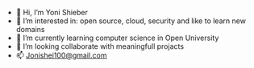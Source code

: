 - 👋 Hi, I’m Yoni Shieber
- 👀 I’m interested in: open source, cloud, security and like to learn new domains
- 🌱 I’m currently learning computer science in Open University 
- 💞️ I’m looking collaborate with meaningfull projacts 
- 📫 Jonishei100@gmail.com

<!---
jonis100/jonis100 is a ✨ special ✨ repository because its `README.md` (this file) appears on your GitHub profile.
You can click the Preview link to take a look at your changes.
--->

